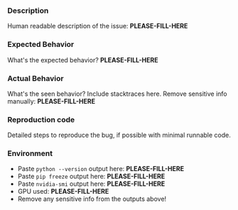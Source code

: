 ### Description

Human readable description of the issue: **PLEASE-FILL-HERE**

### Expected Behavior

What's the expected behavior? **PLEASE-FILL-HERE**

### Actual Behavior

What's the seen behavior? Include stacktraces here. Remove sensitive info manually: **PLEASE-FILL-HERE**

### Reproduction code

Detailed steps to reproduce the bug, if possible with minimal runnable code.

### Environment

* Paste `python --version` output here: **PLEASE-FILL-HERE**
* Paste `pip freeze` output here: **PLEASE-FILL-HERE**
* Paste `nvidia-smi` output here: **PLEASE-FILL-HERE**
* GPU used: **PLEASE-FILL-HERE**
* Remove any sensitive info from the outputs above!
